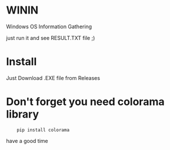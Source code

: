 # WININ
Windows OS Information Gathering

just run it and see RESULT.TXT file ;)



# Install

Just Download .EXE file from Releases


# Don't forget you need colorama library
        pip install colorama

have a good time

